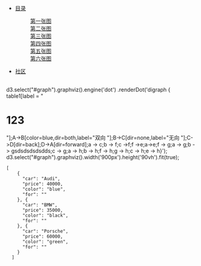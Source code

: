 <ul class="layui-nav" lay-filter="">
                <li class="layui-nav-item">
                    <a href="javascript:;">目录</a>
                    <dl class="layui-nav-child">
                        <!-- 二级菜单 -->
                        <dd><a href="">第一张图</a></dd>
                        <dd><a href="">第二张图</a></dd>
                        <dd><a href="">第三张图</a></dd>
                        <dd><a href="">第四张图</a></dd>
                        <dd><a href="">第五张图</a></dd>
                        <dd><a href="">第六张图</a></dd>
                    </dl>
                </li>
                <li class="layui-nav-item"><a href="">社区</a></li>
            </ul>

​            
            d3.select("#graph").graphviz().engine('dot')
                .renderDot('digraph  { table1[label = "<h1>123</h1>"];A->B[color=blue,dir=both,label="双向 "];B->C[dir=none,label="无向 "];C->D[dir=back];D->A[dir=forward];a -> c;b -> f;c ->f;f ->e;a->e;f -> g;a -> g;b -> gsdsdsdsdsdds;c -> g;a -> h;b -> h;f -> h;g -> h;c -> h;e -> h}');
            d3.select("#graph").graphviz().width('900px').height('90vh').fit(true);

~~~
[
    {
      "car": "Audi",
      "price": 40000,
      "color": "blue",
      "for": ""
    }, {
      "car": "BMW",
      "price": 35000,
      "color": "black",
      "for": ""
    }, {
      "car": "Porsche",
      "price": 60000,
      "color": "green",
      "for": ""
    }
  ]
~~~

<div class="NodePart" style="display:none">
                        <div class="layui-card">
                            <div class="layui-card-header">当前节点</div>
                            <div class="layui-card-body">
                                <label for="">节点名称：</label>
                                <label for="" class="thisNodeName">2222</label>
                            </div>
                        </div>
                    </div>
                    <div class="EdgePart" style="display:none">
                        <div class="layui-card">
                            <div class="layui-card-header">当前路径</div>
                            <div class="layui-card-body">
                                <label for="">路径名称：</label>
                                <label for="" class="thisEdgeName"></label>
                            </div>
                        </div>
    
                    </div>
                    <div id="addNodeForm">
                        <form class="layui-form" action="">
                            <div class="layui-form-item">
                                <label class="layui-form-label">节点名</label>
                                <div class="layui-input-block">
                                    <input type="text" name="title" required lay-verify="required" placeholder="请输入标题"
                                        autocomplete="off" class="layui-input">
                                </div>
                            </div>
    
                            <div class="layui-form-item layui-form-text">
                                <label class="layui-form-label">文本域</label>
                                <div class="layui-input-block">
                                    <textarea name="desc" placeholder="请输入内容" class="layui-textarea"></textarea>
                                </div>
                            </div>
                            <div class="layui-form-item">
                                <div class="layui-input-block">
                                    <button class="layui-btn" lay-submit lay-filter="formDemo">立即提交</button>
                                    <button type="reset" class="layui-btn layui-btn-primary">重置</button>
                                </div>
                            </div>
                        </form>
                    </div>



## post的test



~~~html
<!DOCTYPE html>
<html lang="en">

<head>
    <meta charset="UTF-8">
    <meta http-equiv="X-UA-Compatible" content="IE=edge">
    <meta name="viewport" content="width=device-width, initial-scale=1.0">
    <title>Document</title>
    <link rel="stylesheet" href="./assets/lib/layui/css/layui.css">
    <!-- <link rel="stylesheet" href="./assets/lib/bootstrap.css"> -->
    <script src="./assets/lib/jquery.js"></script>
</head>

<body>
    <form action="" id="t1">
        name:<input type="text" name="uname">
        lex:<input type="text" name="ulex" value="NodeId5" style="display: none;">
        <!-- 一定要加name，否则serialize()就没有输出了 -->
        <button type="submit">提交</button>
    </form>

    <script>
        $(function () {
            $('#t1').submit(function (e) {
                e.preventDefault();
                // 别忘了这是函数，调用得加括号
                let str = $(this).serialize()
                console.log(str);
                $.post("http://127.0.0.1/api/delnode", str, function (res) {
                    // $("span").html(result);
                    console.log(res);
                });
            })
        })

    </script>


</body>

</html>
~~~

